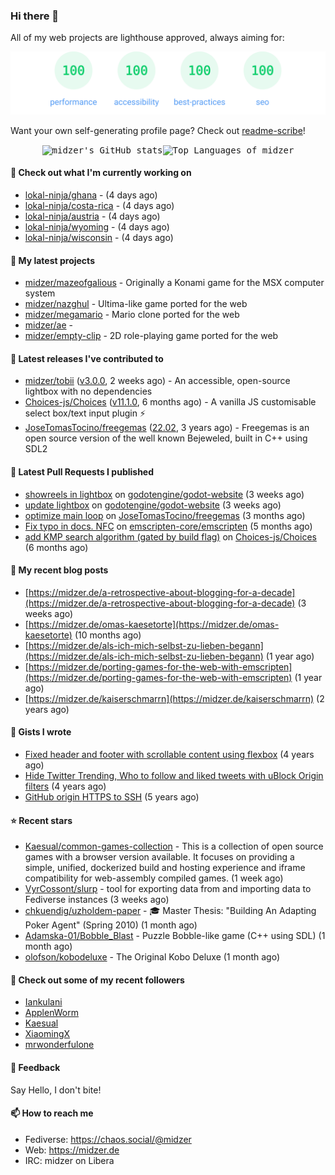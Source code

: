 ### Hi there 👋

All of my web projects are lighthouse approved, always aiming for:

<p align="center">
  <kbd><img src="https://github.com/midzer/midzer/blob/master/lighthouse.svg" alt="Lighthouse score 100s"></kbd>
</p>

Want your own self-generating profile page? Check out [readme-scribe](https://github.com/muesli/readme-scribe)!

<p align="center">
  <kbd><img src="https://github-readme-stats.vercel.app/api?username=midzer&show_icons=true&hide_title=true&hide_border=true&theme=tokyonight" alt="midzer's GitHub stats"><img height="165" src="https://github-readme-stats.vercel.app/api/top-langs/?username=midzer&layout=compact&langs_count=8&hide_border=true&theme=tokyonight" alt="Top Languages of midzer"></kbd>
</p>

#### 👷 Check out what I'm currently working on

- [lokal-ninja/ghana](https://github.com/lokal-ninja/ghana) -  (4 days ago)
- [lokal-ninja/costa-rica](https://github.com/lokal-ninja/costa-rica) -  (4 days ago)
- [lokal-ninja/austria](https://github.com/lokal-ninja/austria) -  (4 days ago)
- [lokal-ninja/wyoming](https://github.com/lokal-ninja/wyoming) -  (4 days ago)
- [lokal-ninja/wisconsin](https://github.com/lokal-ninja/wisconsin) -  (4 days ago)

#### 🌱 My latest projects

- [midzer/mazeofgalious](https://github.com/midzer/mazeofgalious) - Originally a Konami game for the MSX computer system
- [midzer/nazghul](https://github.com/midzer/nazghul) - Ultima-like game ported for the web
- [midzer/megamario](https://github.com/midzer/megamario) - Mario clone ported for the web
- [midzer/ae](https://github.com/midzer/ae) - 
- [midzer/empty-clip](https://github.com/midzer/empty-clip) - 2D role-playing game ported for the web

#### 🔭 Latest releases I've contributed to

- [midzer/tobii](https://github.com/midzer/tobii) ([v3.0.0](https://github.com/midzer/tobii/releases/tag/v3.0.0), 2 weeks ago) - An accessible, open-source lightbox with no dependencies
- [Choices-js/Choices](https://github.com/Choices-js/Choices) ([v11.1.0](https://github.com/Choices-js/Choices/releases/tag/v11.1.0), 6 months ago) - A vanilla JS customisable select box/text input plugin ⚡️
- [JoseTomasTocino/freegemas](https://github.com/JoseTomasTocino/freegemas) ([22.02](https://github.com/JoseTomasTocino/freegemas/releases/tag/22.02), 3 years ago) - Freegemas is an open source version of the well known Bejeweled, built in C&#43;&#43; using SDL2

#### 🔨 Latest Pull Requests I published

- [showreels in lightbox](https://github.com/godotengine/godot-website/pull/1146) on [godotengine/godot-website](https://github.com/godotengine/godot-website) (3 weeks ago)
- [update lightbox](https://github.com/godotengine/godot-website/pull/1145) on [godotengine/godot-website](https://github.com/godotengine/godot-website) (3 weeks ago)
- [optimize main loop](https://github.com/JoseTomasTocino/freegemas/pull/45) on [JoseTomasTocino/freegemas](https://github.com/JoseTomasTocino/freegemas) (3 months ago)
- [Fix typo in docs. NFC](https://github.com/emscripten-core/emscripten/pull/24003) on [emscripten-core/emscripten](https://github.com/emscripten-core/emscripten) (5 months ago)
- [add KMP search algorithm (gated by build flag)](https://github.com/Choices-js/Choices/pull/1277) on [Choices-js/Choices](https://github.com/Choices-js/Choices) (6 months ago)

#### 📜 My recent blog posts

- [https://midzer.de/a-retrospective-about-blogging-for-a-decade](https://midzer.de/a-retrospective-about-blogging-for-a-decade) (3 weeks ago)
- [https://midzer.de/omas-kaesetorte](https://midzer.de/omas-kaesetorte) (10 months ago)
- [https://midzer.de/als-ich-mich-selbst-zu-lieben-begann](https://midzer.de/als-ich-mich-selbst-zu-lieben-begann) (1 year ago)
- [https://midzer.de/porting-games-for-the-web-with-emscripten](https://midzer.de/porting-games-for-the-web-with-emscripten) (1 year ago)
- [https://midzer.de/kaiserschmarrn](https://midzer.de/kaiserschmarrn) (2 years ago)

#### 📓 Gists I wrote

- [Fixed header and footer with scrollable content using flexbox](https://gist.github.com/3893ce8c0bec6f805ec1a7bb3269775d) (4 years ago)
- [Hide Twitter Trending, Who to follow and liked tweets with uBlock Origin filters](https://gist.github.com/1afc39bdf5adbfe0020d1c2212b76b87) (4 years ago)
- [GitHub origin HTTPS to SSH](https://gist.github.com/3ceba8ad7d956e02d9e920b121d8d059) (5 years ago)

#### ⭐ Recent stars

- [Kaesual/common-games-collection](https://github.com/Kaesual/common-games-collection) - This is a collection of open source games with a browser version available. It focuses on providing a simple, unified, dockerized build and hosting experience and iframe compatibility for web-assembly compiled games. (1 week ago)
- [VyrCossont/slurp](https://github.com/VyrCossont/slurp) - tool for exporting data from and importing data to Fediverse instances (3 weeks ago)
- [chkuendig/uzholdem-paper](https://github.com/chkuendig/uzholdem-paper) - 🎓 Master Thesis: &#34;Building An Adapting Poker Agent&#34; (Spring 2010) (1 month ago)
- [Adamska-01/Bobble_Blast](https://github.com/Adamska-01/Bobble_Blast) - Puzzle Bobble-like game (C&#43;&#43; using SDL) (1 month ago)
- [olofson/kobodeluxe](https://github.com/olofson/kobodeluxe) - The Original Kobo Deluxe (1 month ago)

#### 👯 Check out some of my recent followers

- [Iankulani](https://github.com/Iankulani)
- [ApplenWorm](https://github.com/ApplenWorm)
- [Kaesual](https://github.com/Kaesual)
- [XiaomingX](https://github.com/XiaomingX)
- [mrwonderfulone](https://github.com/mrwonderfulone)

#### 💬 Feedback

Say Hello, I don't bite!

#### 📫 How to reach me

- Fediverse: https://chaos.social/@midzer
- Web: https://midzer.de
- IRC: midzer on Libera
